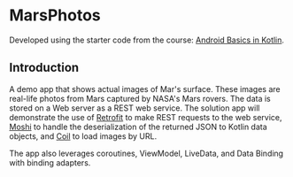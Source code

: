 MarsPhotos
==================================

Developed using the starter code from the course: [Android Basics in Kotlin](https://developer.android.com/courses/android-basics-kotlin/course).

Introduction
------------

A demo app that shows actual images of Mar's surface. These images are
real-life photos from Mars captured by NASA's Mars rovers. The data is stored on a Web server
as a REST web service.  The solution app will demonstrate the use of [Retrofit](https://square.github.io/retrofit/) to make REST requests to the web service, [Moshi](https://github.com/square/moshi) to
handle the deserialization of the returned JSON to Kotlin data objects, and [Coil](https://coil-kt.github.io/coil/) to load images by URL.

The app also leverages coroutines, ViewModel, LiveData, and Data Binding with binding adapters.
